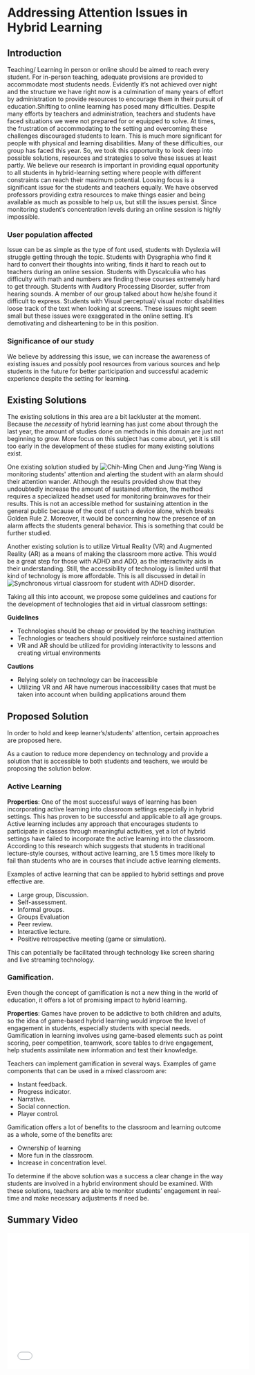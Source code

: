 # Addressing Attention Issues in Hybrid Learning

## Introduction

Teaching/ Learning in person or online should be aimed to reach every student. For in-person teaching, adequate provisions are provided to accommodate most students needs. Evidently it’s not achieved over night and the structure we have right now is a culmination of many years of effort by administration to provide resources to encourage them in their pursuit of education.Shifting to online learning has posed many difficulties. Despite many efforts by teachers and administration, teachers and students have faced situations we were not prepared for or equipped to solve. At times, the frustration of accommodating to the setting and overcoming these challenges discouraged students to learn. This is much more significant for people with physical and learning disabilities. Many of these difficulties, our group has faced this year. So, we took this opportunity to look deep into possible solutions, resources and strategies to solve these issues at least partly. We believe our research is important in providing equal opportunity to all students in hybrid-learning setting where people with different constraints  can reach their maximum potential. Loosing focus is a significant issue for the students and teachers equally. We have observed professors providing extra resources to make things easier and being available as much as possible to help us, but still the issues persist. Since monitoring student’s concentration levels during an online session is highly impossible.

### User population affected 

Issue can be as simple as the type of font used, students with Dyslexia will struggle getting through the topic. Students with Dysgraphia who find it hard to convert their thoughts into writing, finds it hard to reach out to teachers during an online session.  Students with Dyscalculia who has difficulty with math and numbers are finding these courses extremely hard to get through. Students with Auditory Processing Disorder, suffer from hearing sounds. A member of our group talked about how he/she found it difficult to express. Students with Visual perceptual/ visual motor disabilities loose track of the text when looking at screens. These issues might seem small but these issues were exaggerated in the online setting. It’s demotivating and disheartening to be in this position.

### Significance of our study

We believe by addressing this issue, we can increase the awareness of existing issues and possibly pool resources from various sources and help students in the future for better participation and successful academic experience despite the setting for learning.

## Existing Solutions

The existing solutions in this area are a bit lackluster at the moment. Because the *necessity* of hybrid learning has just come about through the last year, the amount of studies done on methods in this domain are just not beginning to grow. More focus on this subject has come about, yet it is still too early in the development of these studies for many existing solutions exist.

One existing solution studied by ![Chih-Ming Chen and Jung-Ying Wang](https://www.tandfonline.com/doi/abs/10.1080/10494820.2017.1341938) is monitoring students' attention and alerting the student with an alarm should their attention wander. Although the results provided show that they undoubtedly increase the amount of sustained attention, the method requires a specialized headset used for monitoring brainwaves for their results. This is not an accessible method for sustaining attention in the general public because of the cost of such a device alone, which breaks Golden Rule 2. Moreover, it would be concerning how the presence of an alarm affects the students general behavior. This is something that could be further studied.

Another existing solution is to utilize Virtual Reality (VR) and Augmented Reality (AR) as a means of making the classroom more active. This would be a great step for those with ADHD and ADD, as the interactivity aids in their understanding. Still, the accessibility of technology is limited until that kind of technology is more affordable. This is all discussed in detail in ![Synchronous virtual classroom for student with ADHD disorder](https://ieeexplore.ieee.org/stamp/stamp.jsp?tp=&arnumber=7748860).

Taking all this into account, we propose some guidelines and cautions for the development of technologies that aid in virtual classroom settings:

**Guidelines**

- Technologies should be cheap or provided by the teaching institution
- Technologies or teachers should positively reinforce sustained attention
- VR and AR should be utilized for providing interactivity to lessons and creating virtual environments

**Cautions**

- Relying solely on technology can be inaccessible
- Utilizing VR and AR have numerous inaccessibility cases that must be taken into account when building applications around them

## Proposed Solution

In order to hold and keep learner’s/students' attention, certain approaches are
proposed here.

As a caution to reduce more dependency on technology and provide a solution that
is accessible to both students and teachers, we would be proposing the solution
below.

### Active Learning

**Properties**: One of the most successful ways of learning has been incorporating
active learning into classroom settings especially in hybrid settings. This has
proven to be successful and applicable to all age groups. Active learning includes
any approach that encourages students to participate in classes through meaningful
activities, yet a lot of hybrid settings have failed to incorporate the active learning
into the classroom. According to this research which suggests that students in
traditional lecture-style courses, without active learning, are 1.5 times more likely
to fail than students who are in courses that include active learning elements.

Examples of active learning that can be applied to hybrid settings and prove
effective are.

- Large group, Discussion.
- Self-assessment.
- Informal groups.
- Groups Evaluation
- Peer review.
- Interactive lecture.
- Positive retrospective meeting (game or simulation).

This can potentially be facilitated through technology like screen sharing and live
streaming technology.

### Gamification.

Even though the concept of gamification is not a new thing in the world of
education, it offers a lot of promising impact to hybrid learning.

**Properties**: Games have proven to be addictive to both children and adults, so the
idea of game-based hybrid learning would improve the level of engagement in
students, especially students with special needs. Gamification in learning involves
using game-based elements such as point scoring, peer competition, teamwork,
score tables to drive engagement, help students assimilate new information and test
their knowledge.

Teachers can implement gamification in several ways. Examples of game
components that can be used in a mixed classroom are:

* Instant feedback.
* Progress indicator.
* Narrative.
* Social connection.
* Player control.

Gamification offers a lot of benefits to the classroom and learning outcome as a
whole, some of the benefits are:

* Ownership of learning
* More fun in the classroom.
* Increase in concentration level.

To determine if the above solution was a success a clear change in the way students
are involved in a hybrid environment should be examined. With these solutions,
teachers are able to monitor students’ engagement in real-time and make necessary
adjustments if need be.

## Summary Video
<iframe id="video" width="560" height="315" src="src="https://youtu.be/FYmL_6zX5Us"" frameborder="0" allow="autoplay; encrypted-media" allowfullscreen=""></iframe>
